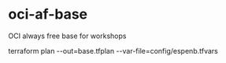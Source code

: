# oci-af-base
OCI always free base for workshops

terraform plan --out=base.tfplan --var-file=config/espenb.tfvars
